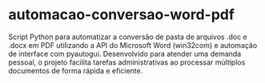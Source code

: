 # automacao-conversao-word-pdf
Script Python para automatizar a conversão de pasta de arquivos .doc e .docx em PDF utilizando a API do Microsoft Word (win32com) e automação de interface com pyautogui. Desenvolvido para atender uma demanda pessoal, o projeto facilita tarefas administrativas ao processar múltiplos documentos de forma rápida e eficiente.
